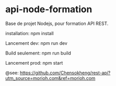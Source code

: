 # api-node-formation

Base de projet Nodejs, pour formation API REST.

installation:
npm install

Lancement dev:
npm run dev

Build seulement:
npm run build

Lancement prod:
npm start

@see: https://github.com/Chensokheng/rest-api?utm_source=morioh.com&ref=morioh.com

